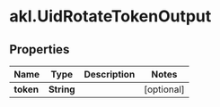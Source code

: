 # akl.UidRotateTokenOutput

## Properties

Name | Type | Description | Notes
------------ | ------------- | ------------- | -------------
**token** | **String** |  | [optional] 


